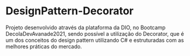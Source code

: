 # DesignPattern-Decorator

Projeto desenvolvido através da plataforma da DIO, no Bootcamp DecolaDevAvanade2021, sendo possível a utilização do Decorator, que é um dos conceitos do design pattern utilizando C# e estruturadas com as melhores práticas do mercado.
